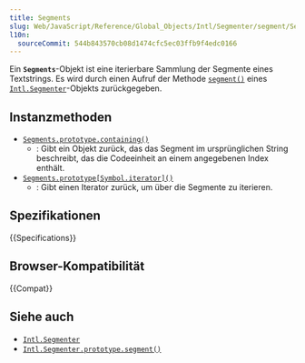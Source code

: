 ```yaml
---
title: Segments
slug: Web/JavaScript/Reference/Global_Objects/Intl/Segmenter/segment/Segments
l10n:
  sourceCommit: 544b843570cb08d1474cfc5ec03ffb9f4edc0166
---
```


Ein **`Segments`**-Objekt ist eine iterierbare Sammlung der Segmente eines Textstrings. Es wird durch einen Aufruf der Methode [`segment()`](/de/docs/Web/JavaScript/Reference/Global_Objects/Intl/Segmenter/segment) eines [`Intl.Segmenter`](/de/docs/Web/JavaScript/Reference/Global_Objects/Intl/Segmenter)-Objekts zurückgegeben.

## Instanzmethoden

- [`Segments.prototype.containing()`](/de/docs/Web/JavaScript/Reference/Global_Objects/Intl/Segmenter/segment/Segments/containing)
  - : Gibt ein Objekt zurück, das das Segment im ursprünglichen String beschreibt, das die Codeeinheit an einem angegebenen Index enthält.
- [`Segments.prototype[Symbol.iterator]()`](/de/docs/Web/JavaScript/Reference/Global_Objects/Intl/Segmenter/segment/Segments/Symbol.iterator)
  - : Gibt einen Iterator zurück, um über die Segmente zu iterieren.

## Spezifikationen

{{Specifications}}

## Browser-Kompatibilität

{{Compat}}

## Siehe auch

- [`Intl.Segmenter`](/de/docs/Web/JavaScript/Reference/Global_Objects/Intl/Segmenter)
- [`Intl.Segmenter.prototype.segment()`](/de/docs/Web/JavaScript/Reference/Global_Objects/Intl/Segmenter/segment)
